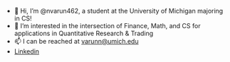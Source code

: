 - 👋 Hi, I’m @nvarun462, a student at the University of Michigan majoring in CS!
- 👀 I’m interested in the intersection of Finance, Math, and CS for applications in Quantitative Research & Trading
- 📫 I can be reached at varunn@umich.edu
- [Linkedin](https://www.linkedin.com/in/varun-n-77754414a/)


<!---
nvarun462/nvarun462 is a ✨ special ✨ repository because its `README.md` (this file) appears on your GitHub profile.
You can click the Preview link to take a look at your changes.
--->
